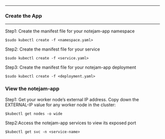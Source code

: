 ******************
### Create the App
******************
Step1: Create the manifest file for your notejam-app namespace
```
$sudo kubectl create -f <namespace.yaml>
```

Step2: Create the manifest file for your service
```
$sudo kubectl create -f <service.yaml>
```

Step3: Create the manifest file for your notejam-app deployment
```
$sudo kubectl create -f <deployment.yaml> 
```

### View the notejam-app
Step1: Get your worker node’s external IP address. Copy down the EXTERNAL-IP value for any worker node in the cluster:
```
$kubectl get nodes -o wide
```

Step2:Access the notejam-app services to view its exposed port 
```
$kubectl get svc -n <service-name>
```

